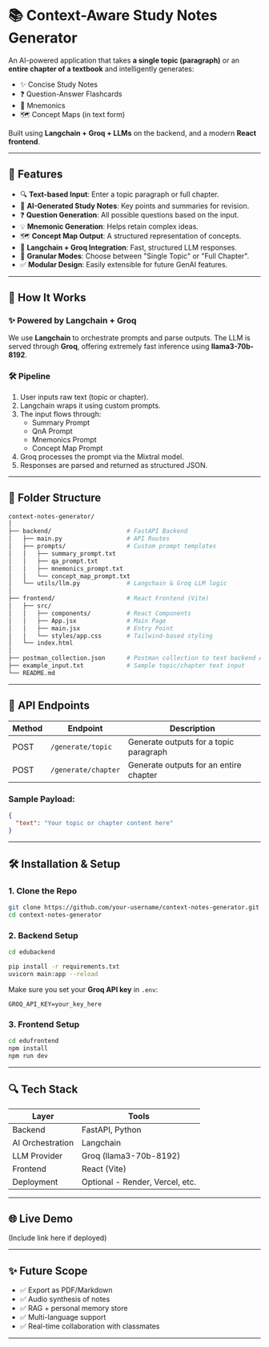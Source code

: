 


# 📚 Context-Aware Study Notes Generator

An AI-powered application that takes **a single topic (paragraph)** or an **entire chapter of a textbook** and intelligently generates:

- ✨ Concise Study Notes
- ❓ Question-Answer Flashcards
- 🧠 Mnemonics
- 🗺️ Concept Maps (in text form)

Built using **Langchain + Groq + LLMs** on the backend, and a modern **React frontend**.

---

## 🚀 Features

- 🔍 **Text-based Input**: Enter a topic paragraph or full chapter.
- 🧾 **AI-Generated Study Notes**: Key points and summaries for revision.
- ❓ **Question Generation**: All possible questions based on the input.
- 💡 **Mnemonic Generation**: Helps retain complex ideas.
- 🗺️ **Concept Map Output**: A structured representation of concepts.
- 🔗 **Langchain + Groq Integration**: Fast, structured LLM responses.
- 🎯 **Granular Modes**: Choose between "Single Topic" or "Full Chapter".
- ✅ **Modular Design**: Easily extensible for future GenAI features.

---

## 🧠 How It Works

### ✨ Powered by Langchain + Groq

We use **Langchain** to orchestrate prompts and parse outputs. The LLM is served through **Groq**, offering extremely fast inference using **llama3-70b-8192**.

### 🛠️ Pipeline

1. User inputs raw text (topic or chapter).
2. Langchain wraps it using custom prompts.
3. The input flows through:
   - Summary Prompt
   - QnA Prompt
   - Mnemonics Prompt
   - Concept Map Prompt
4. Groq processes the prompt via the Mixtral model.
5. Responses are parsed and returned as structured JSON.

---

## 🧱 Folder Structure

```bash
context-notes-generator/
│
├── backend/                     # FastAPI Backend
│   ├── main.py                  # API Routes
│   ├── prompts/                 # Custom prompt templates
│   │   ├── summary_prompt.txt
│   │   ├── qa_prompt.txt
│   │   ├── mnemonics_prompt.txt
│   │   └── concept_map_prompt.txt
│   └── utils/llm.py             # Langchain & Groq LLM logic
│
├── frontend/                    # React Frontend (Vite)
│   ├── src/
│   │   ├── components/          # React Components
│   │   ├── App.jsx              # Main Page
│   │   ├── main.jsx             # Entry Point
│   │   └── styles/app.css       # Tailwind-based styling
│   └── index.html
│
├── postman_collection.json      # Postman collection to test backend APIs
├── example_input.txt            # Sample topic/chapter text input
└── README.md
```

---

## 🧪 API Endpoints

| Method | Endpoint      | Description                           |
|--------|---------------|---------------------------------------|
| POST   | `/generate/topic`   | Generate outputs for a topic paragraph |
| POST   | `/generate/chapter` | Generate outputs for an entire chapter |

### Sample Payload:
```json
{
  "text": "Your topic or chapter content here"
}
```

---

## 🛠️ Installation & Setup

### 1. Clone the Repo
```bash
git clone https://github.com/your-username/context-notes-generator.git
cd context-notes-generator
```

### 2. Backend Setup

```bash
cd edubackend

pip install -r requirements.txt
uvicorn main:app --reload
```

Make sure you set your **Groq API key** in `.env`:

```
GROQ_API_KEY=your_key_here
```

### 3. Frontend Setup

```bash
cd edufrontend
npm install
npm run dev
```

---

## 🔍 Tech Stack

| Layer         | Tools |
|---------------|-------|
| Backend       | FastAPI, Python |
| AI Orchestration | Langchain |
| LLM Provider  | Groq (llama3-70b-8192) |
| Frontend      | React (Vite)|
| Deployment    | Optional - Render, Vercel, etc. |

---

## 🌐 Live Demo

(Include link here if deployed)

---


## ✨ Future Scope

- ✅ Export as PDF/Markdown
- ✅ Audio synthesis of notes
- ✅ RAG + personal memory store
- ✅ Multi-language support
- ✅ Real-time collaboration with classmates

---
